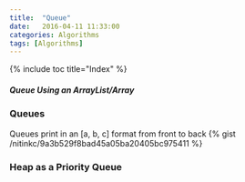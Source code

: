 ```yaml
---
title:  "Queue"
date:   2016-04-11 11:33:00
categories: Algorithms
tags: [Algorithms]
---
```



{% include toc title="Index" %}

##### Queue Using an ArrayList/Array

### Queues

Queues print in an [a, b, c] format from front to back
{% gist /nitinkc/9a3b529f8bad45a05ba20405bc975411 %}

### Heap as a Priority Queue